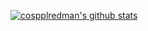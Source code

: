 [![cospplredman's github stats](https://github-readme-stats.vercel.app/api?username=cospplredman)](https://github.com/anuraghazra/github-readme-stats)
